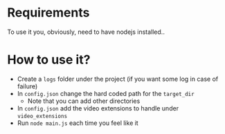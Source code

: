 # Requirements
To use it you, obviously, need to have nodejs installed..

# How to use it?
- Create a `logs` folder under the project (if you want some log in case of failure)
- In `config.json` change the hard coded path for the `target_dir`
  - Note that you can add other directories
- In `config.json` add the video extensions to handle under `video_extensions`
- Run `node main.js` each time you feel like it
